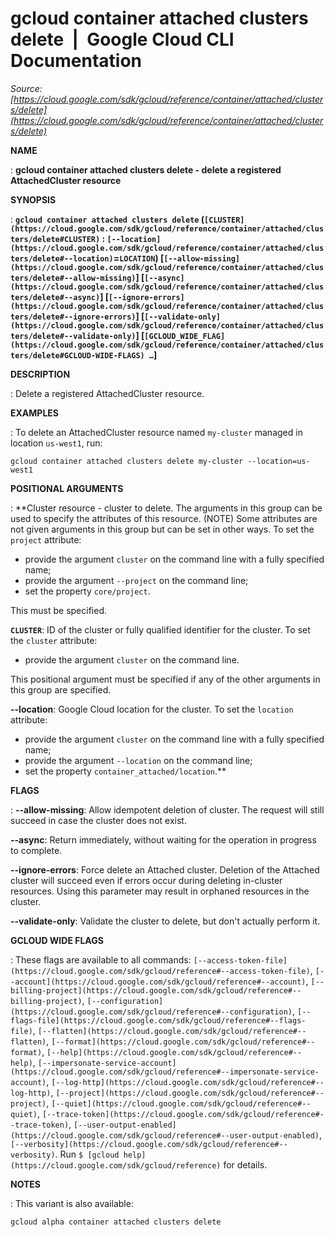 # gcloud container attached clusters delete  |  Google Cloud CLI Documentation

*Source: [https://cloud.google.com/sdk/gcloud/reference/container/attached/clusters/delete](https://cloud.google.com/sdk/gcloud/reference/container/attached/clusters/delete)*

**NAME**

: **gcloud container attached clusters delete - delete a registered AttachedCluster resource**

**SYNOPSIS**

: **`gcloud container attached clusters delete` (`[CLUSTER](https://cloud.google.com/sdk/gcloud/reference/container/attached/clusters/delete#CLUSTER)` : `[--location](https://cloud.google.com/sdk/gcloud/reference/container/attached/clusters/delete#--location)`=`LOCATION`) [`[--allow-missing](https://cloud.google.com/sdk/gcloud/reference/container/attached/clusters/delete#--allow-missing)`] [`[--async](https://cloud.google.com/sdk/gcloud/reference/container/attached/clusters/delete#--async)`] [`[--ignore-errors](https://cloud.google.com/sdk/gcloud/reference/container/attached/clusters/delete#--ignore-errors)`] [`[--validate-only](https://cloud.google.com/sdk/gcloud/reference/container/attached/clusters/delete#--validate-only)`] [`[GCLOUD_WIDE_FLAG](https://cloud.google.com/sdk/gcloud/reference/container/attached/clusters/delete#GCLOUD-WIDE-FLAGS) …`]**

**DESCRIPTION**

: Delete a registered AttachedCluster resource.

**EXAMPLES**

: To delete an AttachedCluster resource named
``my-cluster`` managed in location
``us-west1``, run:

```
gcloud container attached clusters delete my-cluster --location=us-west1
```

**POSITIONAL ARGUMENTS**

: **Cluster resource - cluster to delete. The arguments in this group can be used to
specify the attributes of this resource. (NOTE) Some attributes are not given
arguments in this group but can be set in other ways.
To set the `project` attribute:

- provide the argument `cluster` on the command line with a fully
specified name;
- provide the argument `--project` on the command line;
- set the property `core/project`.

This must be specified.

**`CLUSTER`**:
ID of the cluster or fully qualified identifier for the cluster.
To set the `cluster` attribute:

- provide the argument `cluster` on the command line.

This positional argument must be specified if any of the other arguments in this
group are specified.

**--location**:
Google Cloud location for the cluster.
To set the `location` attribute:

- provide the argument `cluster` on the command line with a fully
specified name;
- provide the argument `--location` on the command line;
- set the property `container_attached/location`.**

**FLAGS**

: **--allow-missing**:
Allow idempotent deletion of cluster. The request will still succeed in case the
cluster does not exist.

**--async**:
Return immediately, without waiting for the operation in progress to complete.

**--ignore-errors**:
Force delete an Attached cluster. Deletion of the Attached cluster will succeed
even if errors occur during deleting in-cluster resources. Using this parameter
may result in orphaned resources in the cluster.

**--validate-only**:
Validate the cluster to delete, but don't actually perform it.

**GCLOUD WIDE FLAGS**

: These flags are available to all commands: `[--access-token-file](https://cloud.google.com/sdk/gcloud/reference#--access-token-file)`,
`[--account](https://cloud.google.com/sdk/gcloud/reference#--account)`, `[--billing-project](https://cloud.google.com/sdk/gcloud/reference#--billing-project)`,
`[--configuration](https://cloud.google.com/sdk/gcloud/reference#--configuration)`,
`[--flags-file](https://cloud.google.com/sdk/gcloud/reference#--flags-file)`,
`[--flatten](https://cloud.google.com/sdk/gcloud/reference#--flatten)`, `[--format](https://cloud.google.com/sdk/gcloud/reference#--format)`, `[--help](https://cloud.google.com/sdk/gcloud/reference#--help)`, `[--impersonate-service-account](https://cloud.google.com/sdk/gcloud/reference#--impersonate-service-account)`,
`[--log-http](https://cloud.google.com/sdk/gcloud/reference#--log-http)`,
`[--project](https://cloud.google.com/sdk/gcloud/reference#--project)`, `[--quiet](https://cloud.google.com/sdk/gcloud/reference#--quiet)`, `[--trace-token](https://cloud.google.com/sdk/gcloud/reference#--trace-token)`, `[--user-output-enabled](https://cloud.google.com/sdk/gcloud/reference#--user-output-enabled)`,
`[--verbosity](https://cloud.google.com/sdk/gcloud/reference#--verbosity)`.
Run `$ [gcloud help](https://cloud.google.com/sdk/gcloud/reference)` for details.

**NOTES**

: This variant is also available:

```
gcloud alpha container attached clusters delete
```